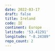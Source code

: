 ```yaml
---
date: 2022-03-17
draft: false
title: Ireland
code: IE
continent: Europe
latitude: '53.41291'
longitude: "-8.24389"
repo_count: 2
---
```



